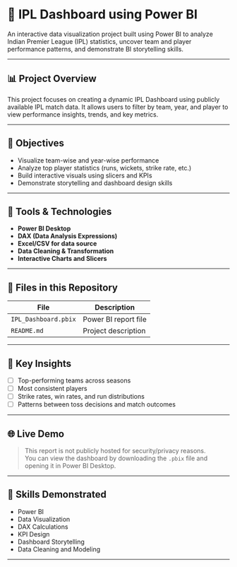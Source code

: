 # 🏏 IPL Dashboard using Power BI

An interactive data visualization project built using Power BI to analyze Indian Premier League (IPL) statistics, uncover team and player performance patterns, and demonstrate BI storytelling skills.

---

## 📊 Project Overview

This project focuses on creating a dynamic IPL Dashboard using publicly available IPL match data. It allows users to filter by team, year, and player to view performance insights, trends, and key metrics.

---

## 🎯 Objectives

- Visualize team-wise and year-wise performance
- Analyze top player statistics (runs, wickets, strike rate, etc.)
- Build interactive visuals using slicers and KPIs
- Demonstrate storytelling and dashboard design skills

---

## 🧰 Tools & Technologies

- **Power BI Desktop**
- **DAX (Data Analysis Expressions)**
- **Excel/CSV for data source**
- **Data Cleaning & Transformation**
- **Interactive Charts and Slicers**

---

## 📁 Files in this Repository

| File | Description |
|------|-------------|
| `IPL_Dashboard.pbix` | Power BI report file |
| `README.md` | Project description |

---

## 📌 Key Insights

- [ ] Top-performing teams across seasons
- [ ] Most consistent players
- [ ] Strike rates, win rates, and run distributions
- [ ] Patterns between toss decisions and match outcomes

---

## 🌐 Live Demo

> This report is not publicly hosted for security/privacy reasons.  
> You can view the dashboard by downloading the `.pbix` file and opening it in Power BI Desktop.

---

## 🔖 Skills Demonstrated

- Power BI
- Data Visualization
- DAX Calculations
- KPI Design
- Dashboard Storytelling
- Data Cleaning and Modeling

---
